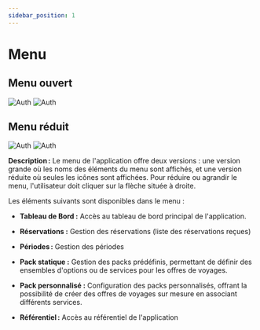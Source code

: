 ```yaml
---
sidebar_position: 1
---
```


# Menu
## Menu ouvert 

![Auth](/img/Trip/menu_ouvert_o.png)    ![Auth](/img/Trip/menu_ouvert.png)

## Menu réduit 
![Auth](/img/Trip/menu_reduit.png)      ![Auth](/img/Trip/menu_reduit_o.png)

**Description :** Le menu de l'application offre deux versions : une version grande où les noms des éléments du menu sont affichés, et une version réduite où seules les icônes sont affichées. Pour réduire ou agrandir le menu, l'utilisateur doit cliquer sur la flèche située à droite. 
 
Les éléments suivants sont disponibles dans le menu : 

- **Tableau de Bord :** Accès au tableau de bord principal de l'application. 

- **Réservations :** Gestion des réservations (liste des réservations reçues) 

- **Périodes :** Gestion des périodes 

- **Pack statique :** Gestion des packs prédéfinis, permettant de définir des ensembles d'options ou de services pour les offres de voyages. 

- **Pack personnalisé :** Configuration des packs personnalisés, offrant la possibilité de créer des offres de voyages sur mesure en associant différents services. 

- **Référentiel :** Accès au référentiel de l'application 
